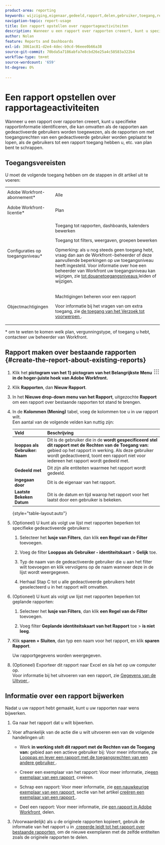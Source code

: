 ```yaml
---
product-area: reporting
keywords: wijziging,eigenaar,gedeeld,rapport,delen,gebruiker,toegang,rechten,ingevoerd,laatst,bekeken,datum,rapportage,activiteiten
navigation-topic: report-usage
title: Een rapport opstellen over rapportageactiviteiten
description: Wanneer u een rapport over rapporten creeert, kunt u specifieke rapportinformatie identificeren, die kan omvatten als de rapporten aan gedeactiveerde gebruikers worden toegewezen, als de rapporten om met toegangsrechten van een gedeactiveerde gebruiker worden geplaatst te lopen, als de gebruikers tot een rapport toegang hebben u, etc. van plan bent te schrappen.
author: Nolan
feature: Reports and Dashboards
exl-id: 3861ac81-d2e4-4dec-b9cd-96eee0b66a38
source-git-commit: 70bda5a7186abfa7e8cbd26e25a4c58583a322b4
workflow-type: tm+mt
source-wordcount: '659'
ht-degree: 0%

---
```


# Een rapport opstellen over rapportageactiviteiten

Wanneer u een rapport over rapporten creeert, kunt u specifieke rapportinformatie identificeren, die kan omvatten als de rapporten aan gedeactiveerde gebruikers worden toegewezen, als de rapporten om met toegangsrechten van een gedeactiveerde gebruiker worden geplaatst te lopen, als de gebruikers tot een rapport toegang hebben u, etc. van plan bent te schrappen.

## Toegangsvereisten

U moet de volgende toegang hebben om de stappen in dit artikel uit te voeren:

<table style="table-layout:auto"> 
 <col> 
 <col> 
 <tbody> 
  <tr> 
   <td role="rowheader">Adobe Workfront-abonnement*</td> 
   <td> <p>Alle</p> </td> 
  </tr> 
  <tr> 
   <td role="rowheader">Adobe Workfront-licentie*</td> 
   <td> <p>Plan </p> </td> 
  </tr> 
  <tr> 
   <td role="rowheader">Configuraties op toegangsniveau*</td> 
   <td> <p>Toegang tot rapporten, dashboards, kalenders bewerken</p> <p>Toegang tot filters, weergaven, groepen bewerken</p> <p>Opmerking: als u nog steeds geen toegang hebt, vraag dan aan de Workfront-beheerder of deze aanvullende beperkingen op uw toegangsniveau heeft ingesteld. Voor informatie over hoe een beheerder van Workfront uw toegangsniveau kan wijzigen, zie <a href="../../../administration-and-setup/add-users/configure-and-grant-access/create-modify-access-levels.md" class="MCXref xref"> tot douanetoegangsniveaus </a> leiden of wijzigen.</p> </td> 
  </tr> 
  <tr> 
   <td role="rowheader">Objectmachtigingen</td> 
   <td> <p>Machtigingen beheren voor een rapport</p> <p>Voor informatie bij het vragen van om extra toegang, zie <a href="../../../workfront-basics/grant-and-request-access-to-objects/request-access.md" class="MCXref xref"> de toegang van het Verzoek tot voorwerpen </a>.</p> </td> 
  </tr> 
 </tbody> 
</table>

&#42; om te weten te komen welk plan, vergunningstype, of toegang u hebt, contacteer uw beheerder van Workfront.

## Rapport maken over bestaande rapporten {#create-the-report-about-existing-reports}

1. Klik het **pictogram van het 1&rbrace; pictogram van het Belangrijkste Menu ![&#x200B; &#x200B;](assets/main-menu-icon.png) in de hoger-juiste hoek van Adobe Workfront.**
1. Klik **Rapporten**, dan **Nieuw Rapport**.
1. In het **Nieuwe drop-down menu van het Rapport**, uitgezochte **Rapport** om een rapport over bestaande rapporten tot stand te brengen.

1. In de **Kolommen (Mening)** tabel, voeg de kolommen toe u in uw rapport wilt.\
   Een aantal van de volgende velden kan nuttig zijn:

   | Veld | Beschrijving |
   |---|---|
   | **looppas als Gebruiker: Naam** | Dit is de gebruiker die in de **wordt gespecificeerd stel dit rapport met de Rechten van de Toegang van:** gebied op het rapport in werking. Als deze gebruiker wordt gedeactiveerd, toont een rapport niet voor iedereen het rapport wordt gedeeld met. |
   | **Gedeeld met** | Dit zijn alle entiteiten waarmee het rapport wordt gedeeld. |
   | **ingegaan door** | Dit is de eigenaar van het rapport. |
   | **Laatste Bekeken Datum** | Dit is de datum en tijd waarop het rapport voor het laatst door een gebruiker is bekeken. |

   {style="table-layout:auto"}

1. (Optioneel) U kunt als volgt uw lijst met rapporten beperken tot specifieke gedeactiveerde gebruikers:

   1. Selecteer het **lusje van Filters**, dan klik **een Regel van de Filter** toevoegen.

   1. Voeg de filter **Looppas als Gebruiker - identiteitskaart** > **Gelijk** toe.

   1. Typ de naam van de gedeactiveerde gebruiker die u aan het filter wilt toevoegen en klik vervolgens op de naam wanneer deze in de lijst wordt weergegeven.
   1. Herhaal Stap C tot u alle gedeactiveerde gebruikers hebt geselecteerd u in het rapport wilt omvatten.

1. (Optioneel) U kunt als volgt uw lijst met rapporten beperken tot geplande rapporten:

   1. Selecteer het **lusje van Filters**, dan klik **een Regel van de Filter** toevoegen.

   1. Voeg filter **Geplande identiteitskaart van het Rapport** toe > **is niet leeg**.

1. Klik **sparen + Sluiten**, dan typ een naam voor het rapport, en klik **sparen Rapport**.

   Uw rapportgegevens worden weergegeven.

1. (Optioneel) Exporteer dit rapport naar Excel en sla het op uw computer op.\
   Voor informatie bij het uitvoeren van een rapport, zie [&#x200B; Gegevens van de Uitvoer &#x200B;](../../../reports-and-dashboards/reports/creating-and-managing-reports/export-data.md).

## Informatie over een rapport bijwerken

Nadat u uw rapport hebt gemaakt, kunt u uw rapporten naar wens bijwerken.

1. Ga naar het rapport dat u wilt bijwerken.
1. Voer afhankelijk van de actie die u wilt uitvoeren een van de volgende handelingen uit:

   * Werk **in werking stelt dit rapport met de Rechten van de Toegang van:** gebied aan een actieve gebruiker bij: Voor meer informatie, zie [&#x200B; Looppas en lever een rapport met de toegangsrechten van een andere gebruiker &#x200B;](../../../reports-and-dashboards/reports/creating-and-managing-reports/run-deliver-report-access-rights-another-user.md).

   * Creeer een exemplaar van het rapport: Voor meer informatie, zie [&#x200B; een exemplaar van een rapport &#x200B;](../../../reports-and-dashboards/reports/creating-and-managing-reports/create-copy-report.md) creëren.
   * Schrap een rapport: Voor meer informatie, zie [&#x200B; een nauwkeurige exemplaar van een rapport &#x200B;](../../../reports-and-dashboards/reports/creating-and-managing-reports/create-copy-report.md#update2) sectie van het artikel [&#x200B; creëren een exemplaar van een rapport &#x200B;](../../../reports-and-dashboards/reports/creating-and-managing-reports/create-copy-report.md).

   * Deel een rapport: Voor meer informatie, zie [&#x200B; een rapport in Adobe Workfront &#x200B;](../../../reports-and-dashboards/reports/creating-and-managing-reports/share-report.md) delen.

1. (Voorwaardelijk) als u de originele rapporten kopieert, gebruik de informatie van het rapport u in [&#x200B; creeerde leidt tot het rapport over bestaande rapporten &#x200B;](#create-the-report-about-existing-reports) om de nieuwe exemplaren met de zelfde entiteiten zoals de originele rapporten te delen.
